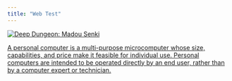 ```yaml
---
title: "Web Test"
---
```

<div id="previewtag">
  <a href="/PC" class="set-triangle">
<img src="https://wsrv.nl/?url=https://images.launchbox-app.com/74afbec1-76ad-4e1f-aec1-02aad492ed00.jpg&amp;output=webp&amp;maxage=1d&amp;w=320&amp;h=180&amp;fit=cover&amp;a=attention" alt="Deep Dungeon: Madou Senki" crossorigin="anonymous">
  </a>
  <a href="/PC">
    <p>A personal computer is a multi-purpose microcomputer whose size, capabilities, and price make it feasible for individual use. Personal computers are intended to be operated directly by an end user, rather than by a computer expert or technician. 
    </p>
  </a>
</div>
